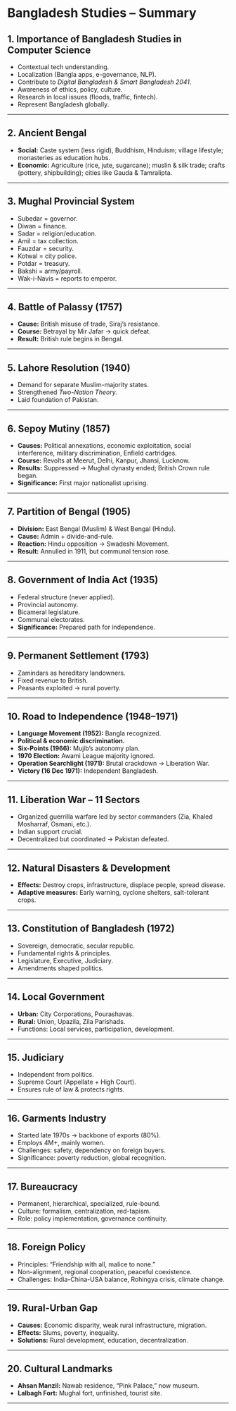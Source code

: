 
# **Bangladesh Studies – Summary**

## 1. Importance of Bangladesh Studies in Computer Science

* Contextual tech understanding.
* Localization (Bangla apps, e-governance, NLP).
* Contribute to *Digital Bangladesh & Smart Bangladesh 2041*.
* Awareness of ethics, policy, culture.
* Research in local issues (floods, traffic, fintech).
* Represent Bangladesh globally.

---

## 2. Ancient Bengal

* **Social:** Caste system (less rigid), Buddhism, Hinduism; village lifestyle; monasteries as education hubs.
* **Economic:** Agriculture (rice, jute, sugarcane); muslin & silk trade; crafts (pottery, shipbuilding); cities like Gauda & Tamralipta.

---

## 3. Mughal Provincial System

* Subedar = governor.
* Diwan = finance.
* Sadar = religion/education.
* Amil = tax collection.
* Fauzdar = security.
* Kotwal = city police.
* Potdar = treasury.
* Bakshi = army/payroll.
* Wak-i-Navis = reports to emperor.

---

## 4. Battle of Palassy (1757)

* **Cause:** British misuse of trade, Siraj’s resistance.
* **Course:** Betrayal by Mir Jafar → quick defeat.
* **Result:** British rule begins in Bengal.

---

## 5. Lahore Resolution (1940)

* Demand for separate Muslim-majority states.
* Strengthened *Two-Nation Theory*.
* Laid foundation of Pakistan.

---

## 6. Sepoy Mutiny (1857)

* **Causes:** Political annexations, economic exploitation, social interference, military discrimination, Enfield cartridges.
* **Course:** Revolts at Meerut, Delhi, Kanpur, Jhansi, Lucknow.
* **Results:** Suppressed → Mughal dynasty ended; British Crown rule began.
* **Significance:** First major nationalist uprising.

---

## 7. Partition of Bengal (1905)

* **Division:** East Bengal (Muslim) & West Bengal (Hindu).
* **Cause:** Admin + divide-and-rule.
* **Reaction:** Hindu opposition → Swadeshi Movement.
* **Result:** Annulled in 1911, but communal tension rose.

---

## 8. Government of India Act (1935)

* Federal structure (never applied).
* Provincial autonomy.
* Bicameral legislature.
* Communal electorates.
* **Significance:** Prepared path for independence.

---

## 9. Permanent Settlement (1793)

* Zamindars as hereditary landowners.
* Fixed revenue to British.
* Peasants exploited → rural poverty.

---

## 10. Road to Independence (1948–1971)

* **Language Movement (1952):** Bangla recognized.
* **Political & economic discrimination.**
* **Six-Points (1966):** Mujib’s autonomy plan.
* **1970 Election:** Awami League majority ignored.
* **Operation Searchlight (1971):** Brutal crackdown → Liberation War.
* **Victory (16 Dec 1971):** Independent Bangladesh.

---

## 11. Liberation War – 11 Sectors

* Organized guerrilla warfare led by sector commanders (Zia, Khaled Mosharraf, Osmani, etc.).
* Indian support crucial.
* Decentralized but coordinated → Pakistan defeated.

---

## 12. Natural Disasters & Development

* **Effects:** Destroy crops, infrastructure, displace people, spread disease.
* **Adaptive measures:** Early warning, cyclone shelters, salt-tolerant crops.

---

## 13. Constitution of Bangladesh (1972)

* Sovereign, democratic, secular republic.
* Fundamental rights & principles.
* Legislature, Executive, Judiciary.
* Amendments shaped politics.

---

## 14. Local Government

* **Urban:** City Corporations, Pourashavas.
* **Rural:** Union, Upazila, Zila Parishads.
* Functions: Local services, participation, development.

---

## 15. Judiciary

* Independent from politics.
* Supreme Court (Appellate + High Court).
* Ensures rule of law & protects rights.

---

## 16. Garments Industry

* Started late 1970s → backbone of exports (80%).
* Employs 4M+, mainly women.
* Challenges: safety, dependency on foreign buyers.
* Significance: poverty reduction, global recognition.

---

## 17. Bureaucracy

* Permanent, hierarchical, specialized, rule-bound.
* Culture: formalism, centralization, red-tapism.
* Role: policy implementation, governance continuity.

---

## 18. Foreign Policy

* Principles: “Friendship with all, malice to none.”
* Non-alignment, regional cooperation, peaceful coexistence.
* Challenges: India-China-USA balance, Rohingya crisis, climate change.

---

## 19. Rural-Urban Gap

* **Causes:** Economic disparity, weak rural infrastructure, migration.
* **Effects:** Slums, poverty, inequality.
* **Solutions:** Rural development, education, decentralization.

---

## 20. Cultural Landmarks

* **Ahsan Manzil:** Nawab residence, “Pink Palace,” now museum.
* **Lalbagh Fort:** Mughal fort, unfinished, tourist site.

---


